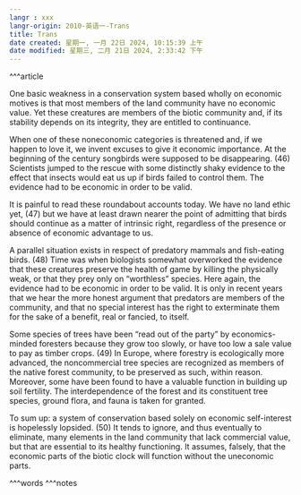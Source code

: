 ```yaml
---
langr : xxx
langr-origin: 2010-英语一-Trans
title: Trans
date created: 星期一, 一月 22日 2024, 10:15:39 上午
date modified: 星期三, 二月 21日 2024, 2:33:42 下午
---
```


^^^article

One basic weakness in a conservation system based wholly on economic motives is that most members of the land community have no economic value. Yet these creatures are members of the biotic community and, if its stability depends on its integrity, they are entitled to continuance.

When one of these noneconomic categories is threatened and, if we happen to love it, we invent excuses to give it economic importance. At the beginning of the century songbirds were supposed to be disappearing. (46) Scientists jumped to the rescue with some distinctly shaky evidence to the effect that insects would eat us up if birds failed to control them. The evidence had to be economic in order to be valid.

It is painful to read these roundabout accounts today. We have no land ethic yet, (47) but we have at least drawn nearer the point of admitting that birds should continue as a matter of intrinsic right, regardless of the presence or absence of economic advantage to us.

A parallel situation exists in respect of predatory mammals and fish-eating birds. (48) Time was when biologists somewhat overworked the evidence that these creatures preserve the health of game by killing the physically weak, or that they prey only on “worthless” species. Here again, the evidence had to be economic in order to be valid. It is only in recent years that we hear the more honest argument that predators are members of the community, and that no special interest has the right to exterminate them for the sake of a benefit, real or fancied, to itself.

Some species of trees have been “read out of the party” by economics-minded foresters because they grow too slowly, or have too low a sale value to pay as timber crops. (49) In Europe, where forestry is ecologically more advanced, the noncommercial tree species are recognized as members of the native forest community, to be preserved as such, within reason. Moreover, some have been found to have a valuable function in building up soil fertility. The interdependence of the forest and its constituent tree species, ground flora, and fauna is taken for granted.

To sum up: a system of conservation based solely on economic self-interest is hopelessly lopsided. (50) It tends to ignore, and thus eventually to eliminate, many elements in the land community that lack commercial value, but that are essential to its healthy functioning. It assumes, falsely, that the economic parts of the biotic clock will function without the uneconomic parts.




^^^words
^^^notes
